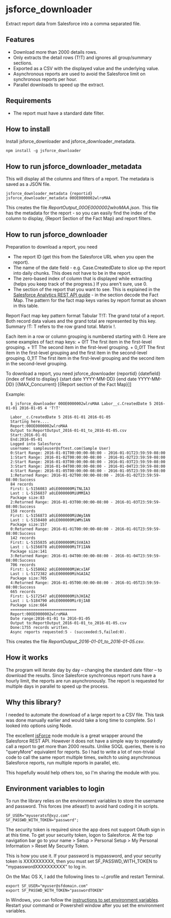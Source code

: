 # jsforce_downloader

Extract report data from Salesforce into a comma separated file.

## Features
- Download more than 2000 details rows.
- Only extracts the detail rows (T!T) and ignores all group/summary sections.
- Exported as a CSV with the displayed value and the underlying value.
- Asynchronous reports are used to avoid the Salesforce limit on synchronous reports per hour.
- Parallel downloads to speed up the extract.


## Requirements
- The report must have a standard date filter.

## How to install
Install jsforce_downloader and jsforce_downloader_metadata.

    npm install -g jsforce_downloader

## How to run jsforce_downloader_metadata

This will display all the columns and filters of a report. The metadata is saved as a JSON file.

    jsforce_downloader_metadata {reportid}
    jsforce_downloader_metadata 00OE0000002wlroMAA

This creates the file *ReportOutput_00OE0000002wlroMAA.json*.
This file has the metadata for the report - so you can easily find the index of the column to display, {Report Section of the Fact Map} and report filters.


## How to run jsforce_downloader

Preparation to download a report, you need
+ The report ID (get this from the Salesforce URL when you open the report).    
+ The name of the date field - e.g. Case.CreatedDate to slice up the report into daily chunks. This does not have to be in the report.
+ The zero-based index of column that is displayed while extracting (helps you keep track of the progress.) If you aren't sure, use 0.
+ The section of the report that you want to see. This is explained in the [Salesforce Analytics REST API guide](https://resources.docs.salesforce.com/sfdc/pdf/salesforce_analytics_rest_api.pdf) - in the section decode the Fact Map. 
  The pattern for the fact map keys varies by report format as shown in this table.
  
Report Fact map key pattern format
   Tabular    T!T: The grand total of a report. Both record data values and the grand total are represented by this key. 
   Summary    <First level row grouping_second level row grouping_third level row grouping>!T: T refers to the row grand total.
   Matrix     <First level row grouping_second level row grouping>!<First level column grouping_second level column grouping>.
   
   Each item in a row or column grouping is numbered starting with 0. Here are some examples of fact map keys:
     + 0!T The first item in the first-level grouping.
     + 1!T The second item in the first-level grouping.
     + 0_0!T The first item in the first-level grouping and the first item in the second-level grouping. 0_1!T The first item in the first-level grouping and the second item in the second-level grouping. 

      
    
To download a report, you need
      jsforce_downloader {reportid} {datefield} {index of field to display} {start date YYYY-MM-DD} {end date YYYY-MM-DD} [{MAX_Concurrent} [{Report section of the Fact Map}]]

Example:

      $ jsforce_downloader 00OE0000002wlroMAA Labor__c.CreatedDate 5 2016-01-01 2016-01-05 4 'T!T'

      Labor__c.CreatedDate 5 2016-01-01 2016-01-05
      Starting here....
      Report:00OE0000002wlroMAA
      Output to:ReportOutput_2016-01-01_to_2016-01-05.csv
      Start:2016-01-01
      End:2016-05-01
      Logged into Salesforce
      username: sampleuser@sftest.com(Sample User)
      0:Start Range: 2016-01-01T00:00:00-08:00 - 2016-01-01T23:59:59-08:00
      1:Start Range: 2016-01-02T00:00:00-08:00 - 2016-01-02T23:59:59-08:00
      2:Start Range: 2016-01-03T00:00:00-08:00 - 2016-01-03T23:59:59-08:00
      3:Start Range: 2016-01-04T00:00:00-08:00 - 2016-01-04T23:59:59-08:00
      4:Start Range: 2016-01-05T00:00:00-08:00 - 2016-01-05T23:59:59-08:00
      1:Returned Range: 2016-01-02T00:00:00-08:00 - 2016-01-02T23:59:59-08:00:Success
      84 records
      First: L-5156083 a0iE000000MiTNLIA3
      Last : L-5156837 a0iE000000MiUMMIA3
      Package size:83
      2:Returned Range: 2016-01-03T00:00:00-08:00 - 2016-01-03T23:59:59-08:00:Success
      158 records
      First: L-5156873 a0iE000000MiUWyIAN
      Last : L-5158480 a0iE000000MiWMsIAN
      Package size:157
      0:Returned Range: 2016-01-01T00:00:00-08:00 - 2016-01-01T23:59:59-08:00:Success
      142 records
      First: L-5155835 a0iE000000MiSVAIA3
      Last : L-5156078 a0iE000000MiTF1IAN
      Package size:141
      3:Returned Range: 2016-01-04T00:00:00-08:00 - 2016-01-04T23:59:59-08:00:Success
      706 records
      First: L-5158662 a0iE000000MiWcxIAF
      Last : L-5172382 a0iE000000MihGAIAZ
      Package size:705
      4:Returned Range: 2016-01-05T00:00:00-08:00 - 2016-01-05T23:59:59-08:00:Success
      665 records
      First: L-5172547 a0iE000000MihJHIAZ
      Last : L-5184790 a0iE000000Mir8jIAB
      Package size:664
      =============================
      Report:00OE0000002wlroMAA
      Date range:2016-01-01 to 2016-01-05
      Output to:ReportOutput_2016-01-01_to_2016-01-05.csv
      Done:1755 records written.
      Async reports requested:5 - (succeeded:5,failed:0).


This creates the file *ReportOutput_2016-01-01_to_2016-01-05.csv*.

##

## How it works
The program will iterate day by day – changing the standard date filter – to download the results. Since Salesforce synchronous report runs have a hourly limit, the reports are run asynchronously. The report is requested for multiple days in parallel to speed up the process.

## Why this library?
I needed to automate the download of a large report to a CSV file. This task was done manually earlier and would take a long time to complete. So I looked into options using Node.

The excellent [jsForce](https://www.npmjs.com/package/jsforce) node module is a great wrapper around the Salesforce REST API. However it does not have a simple way to repeatedly call a report to get more than 2000 results. Unlike SOQL queries, there is no "queryMore" equivalent for reports. So I had to write a lot of non-trivial code to call the same report multiple times, switch to using asynchronous Salesforce reports, run multiple reports in parallel, etc.

This hopefully would help others too, so I'm sharing the module with you.

## Environment variables to login
To run the library relies on the environment variables to store the username and password. This forces (me atleast!) to avoid hard coding it in scripts.

    SF_USER="myuseratsf@xyz.com"
    SF_PASSWD_WITH_TOKEN="password";

The security token is required since the app does not support OAuth sign in at this time. To get your security token, logon to Salesforce. At the top navigation bar go to your name > Setup > Personal Setup > My Personal Information > Reset My Security Token.

This is how you use it. If your password is mypassword, and your security token is XXXXXXXXXX, then you must set SF_PASSWD_WITH_TOKEN to "mypasswordXXXXXXXXXX" to log in.

On the Mac OS X, I add the following lines to ~/.profile and restart Terminal.

    export SF_USER="myuser@sfdomain.com"
    export SF_PASSWD_WITH_TOKEN="passwordTOKEN"

In Windows, you can follow the [instructions to set environment variables](http://www.computerhope.com/issues/ch000549.htm). Restart your command or Powershell window after you set the environment variables.
